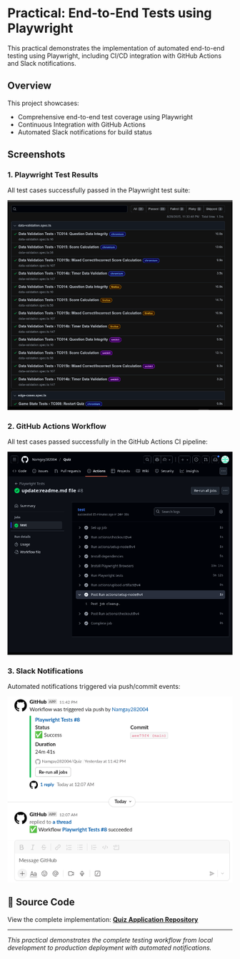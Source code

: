 # Practical: End-to-End Tests using Playwright

This practical demonstrates the implementation of automated end-to-end testing using Playwright, including CI/CD integration with GitHub Actions and Slack notifications.

## Overview

This project showcases:
- Comprehensive end-to-end test coverage using Playwright
- Continuous Integration with GitHub Actions
- Automated Slack notifications for build status

## Screenshots

### 1. Playwright Test Results
All test cases successfully passed in the Playwright test suite:

![Playwright Test Results](img/1.png)

### 2. GitHub Actions Workflow
All test cases passed successfully in the GitHub Actions CI pipeline:

![GitHub Actions Success](img/2.png)

### 3. Slack Notifications
Automated notifications triggered via push/commit events:

![Slack Notification](img/3.png)

## 🔗 Source Code

View the complete implementation: [**Quiz Application Repository**](https://github.com/Namgay282004/Quiz)

---
*This practical demonstrates the complete testing workflow from local development to production deployment with automated notifications.*